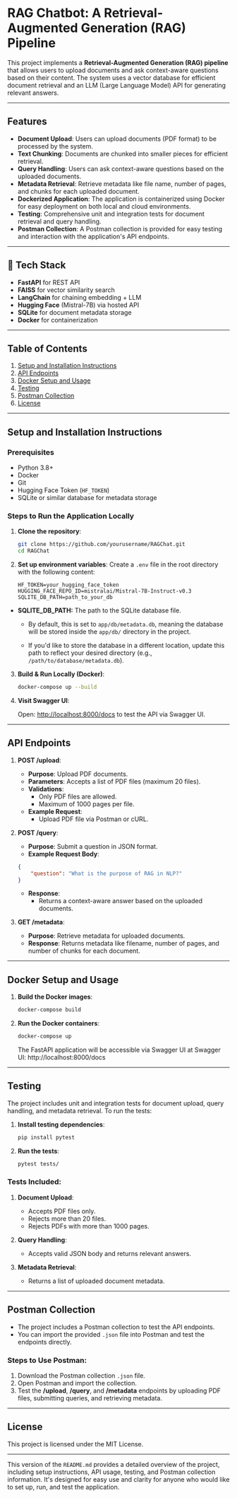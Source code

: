 # RAG Chatbot: A Retrieval-Augmented Generation (RAG) Pipeline

This project implements a **Retrieval-Augmented Generation (RAG) pipeline** that allows users to upload documents and ask context-aware questions based on their content. The system uses a vector database for efficient document retrieval and an LLM (Large Language Model) API for generating relevant answers.

---

## Features

- **Document Upload**: Users can upload documents (PDF format) to be processed by the system.
- **Text Chunking**: Documents are chunked into smaller pieces for efficient retrieval.
- **Query Handling**: Users can ask context-aware questions based on the uploaded documents.
- **Metadata Retrieval**: Retrieve metadata like file name, number of pages, and chunks for each uploaded document.
- **Dockerized Application**: The application is containerized using Docker for easy deployment on both local and cloud environments.
- **Testing**: Comprehensive unit and integration tests for document retrieval and query handling.
- **Postman Collection**: A Postman collection is provided for easy testing and interaction with the application's API endpoints.

---

## 🧱 Tech Stack
- **FastAPI** for REST API
- **FAISS** for vector similarity search
- **LangChain** for chaining embedding + LLM
- **Hugging Face** (Mistral-7B) via hosted API
- **SQLite** for document metadata storage
- **Docker** for containerization


---

## Table of Contents

1. [Setup and Installation Instructions](#setup-and-installation-instructions)
2. [API Endpoints](#api-endpoints)
3. [Docker Setup and Usage](#docker-setup-and-usage)
4. [Testing](#testing)
5. [Postman Collection](#postman-collection)
6. [License](#license)

---

## Setup and Installation Instructions

### Prerequisites

- Python 3.8+
- Docker
- Git
- Hugging Face Token (`HF_TOKEN`)
- SQLite or similar database for metadata storage

### Steps to Run the Application Locally


1. **Clone the repository**:
    ```bash
    git clone https://github.com/yourusername/RAGChat.git
    cd RAGChat
    ```

2. **Set up environment variables**:
    Create a `.env` file in the root directory with the following content:
    ```env
    HF_TOKEN=your_hugging_face_token
    HUGGING_FACE_REPO_ID=mistralai/Mistral-7B-Instruct-v0.3
    SQLITE_DB_PATH=path_to_your_db
    ```

  - **SQLITE_DB_PATH:** The path to the SQLite database file.

    - By default, this is set to `app/db/metadata.db`, meaning the database will be stored inside the `app/db/` directory in the project.
  
    - If you'd like to store the database in a different location, update this path to reflect your desired directory (e.g., `/path/to/database/metadata.db`).

3. **Build & Run Locally (Docker)**:
    ```bash
    docker-compose up --build
    ```   

4. **Visit Swagger UI**:
    
    Open: [http://localhost:8000/docs](http://localhost:8000/docs) to test the API via Swagger UI.

---

## API Endpoints

1. **POST /upload**:
    - **Purpose**: Upload PDF documents.
    - **Parameters**: Accepts a list of PDF files (maximum 20 files).
    - **Validations**:
        - Only PDF files are allowed.
        - Maximum of 1000 pages per file.
    - **Example Request**: 
        - Upload PDF file via Postman or cURL.

2. **POST /query**:
    - **Purpose**: Submit a question in JSON format.
    - **Example Request Body**:
    ```json
    {
        "question": "What is the purpose of RAG in NLP?"
    }
    ```
    - **Response**:
        - Returns a context-aware answer based on the uploaded documents.

3. **GET /metadata**:
    - **Purpose**: Retrieve metadata for uploaded documents.
    - **Response**: Returns metadata like filename, number of pages, and number of chunks for each document.

---

## Docker Setup and Usage

1. **Build the Docker images**:
    ```bash
    docker-compose build
    ```

2. **Run the Docker containers**:
    ```bash
    docker-compose up
    ```

    The FastAPI application will be accessible via Swagger UI at Swagger UI: http://localhost:8000/docs

---

## Testing

The project includes unit and integration tests for document upload, query handling, and metadata retrieval. To run the tests:

1. **Install testing dependencies**:
    ```bash
    pip install pytest
    ```

2. **Run the tests**:
    ```bash
    pytest tests/
    ```

### Tests Included:

1. **Document Upload**:
    - Accepts PDF files only.
    - Rejects more than 20 files.
    - Rejects PDFs with more than 1000 pages.

2. **Query Handling**:
    - Accepts valid JSON body and returns relevant answers.

3. **Metadata Retrieval**:
    - Returns a list of uploaded document metadata.



---

## Postman Collection

- The project includes a Postman collection to test the API endpoints.
- You can import the provided `.json` file into Postman and test the endpoints directly.

### Steps to Use Postman:
1. Download the Postman collection `.json` file.
2. Open Postman and import the collection.
3. Test the **/upload**, **/query**, and **/metadata** endpoints by uploading PDF files, submitting queries, and retrieving metadata.

---

## License

This project is licensed under the MIT License.

---

This version of the `README.md` provides a detailed overview of the project, including setup instructions, API usage, testing, and Postman collection information. It's designed for easy use and clarity for anyone who would like to set up, run, and test the application.
